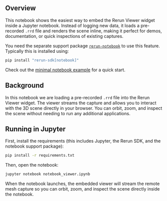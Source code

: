 <!--[metadata]
title = "Notebook: viewer"
tags = ["Notebook", "Widget", "3D"]
thumbnail = "https://static.rerun.io/notebook_viewer_placeholder/0e4e4540ff6f271da663886b5c2f3a1dbd7b3b2f/480w.png"
thumbnail_dimensions = [480, 360]
channel = "main"
-->

## Overview

This notebook shows the easiest way to embed the Rerun Viewer widget inside a Jupyter notebook. Instead of logging new data, it loads a pre-recorded `.rrd` file and renders the scene inline, making it perfect for demos, documentation, or quick inspections of existing captures.

You need the separate support package [`rerun-notebook`](https://pypi.org/project/rerun-notebook/) to use this feature. Typically this is installed using:

```bash
pip install "rerun-sdk[notebook]"
```

Check out the [minimal notebook example](https://rerun.io/examples/integrations/notebook) for a quick start.

## Background

In this notebook we are loading a pre-recorded `.rrd` file into the Rerun Viewer widget. The viewer streams the capture and allows you to interact with the 3D scene directly in your browser. You can orbit, zoom, and inspect the scene without needing to run any additional applications.

## Running in Jupyter

First, install the requirements (this includes Jupyter, the Rerun SDK, and the notebook support package):

```bash
pip install -r requirements.txt
```

Then, open the notebook:

```bash
jupyter notebook notebook_viewer.ipynb
```

When the notebook launches, the embedded viewer will stream the remote mesh capture so you can orbit, zoom, and inspect the scene directly inside the notebook.
